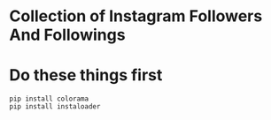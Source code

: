 # Collection of Instagram Followers And Followings

# Do these things first

```
pip install colorama
pip install instaloader
```
